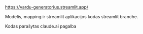 https://vardu-generatorius.streamlit.app/

Modelis, mapping ir streamlit aplikacijos kodas streamlit branche. 

Kodas parašytas claude.ai pagalba
